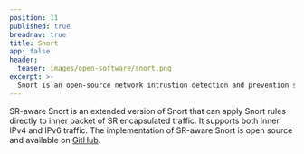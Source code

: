 ```yaml
---
position: 11
published: true
breadnav: true
title: Snort
app: false
header:
  teaser: images/open-software/snort.png
excerpt: >-
  Snort is an open-source network intrustion detection and prevention system. SR-Snort is an extended version of Snort with added capabilities.
---
```


SR-aware Snort is an extended version of Snort that can apply Snort rules directly to inner packet of SR encapsulated traffic. It supports both inner IPv4 and IPv6 traffic. The implementation of SR-aware Snort is open source and available on [GitHub](https://github.com/SRouting/SR-snort).

